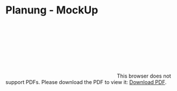 # Planung - MockUp

<object data="https://github.com/vschwartz-tgm/Terminsoftware/tree/master/Planung/Mockup/NiceProject.pdf" type="application/pdf" width="700px" height="700px">
    <embed src="http://yoursite.com/the.pdf">
        This browser does not support PDFs. Please download the PDF to view it: <a href="http://yoursite.com/the.pdf">Download PDF</a>.</p>
    </embed>
</object>
